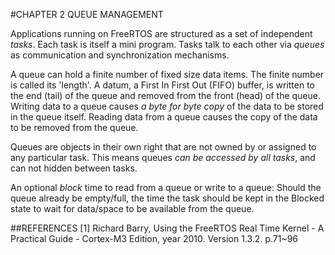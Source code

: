 #CHAPTER 2 QUEUE MANAGEMENT

Applications running on FreeRTOS are structured as a set of independent *tasks*. Each task is itself a mini program. Tasks talk to each other via *queues* as communication and synchronization mechanisms.

A queue can hold a finite number of fixed size data items. The finite number is called its 'length'. A datum, a First In First Out (FIFO) buffer, is written to the end (tail) of the queue and removed from the front (head) of the queue. Writing data to a queue causes _a byte for byte copy_ of the data to be stored in the queue itself. Reading data from a queue causes the copy of the data to be removed from the queue.

Queues are objects in their own right that are not owned by or assigned to any particular task.  This means queues _can be accessed by all tasks_, and can not hidden between tasks.

An optional *block* time to read from a queue or write to a queue: Should the queue already be empty/full, the time the task should be kept in the Blocked state to wait for data/space to be available from the queue.

##REFERENCES
[1] Richard Barry, Using the FreeRTOS Real Time Kernel - A Practical Guide - Cortex-M3 Edition, year 2010. Version 1.3.2. p.71~96


